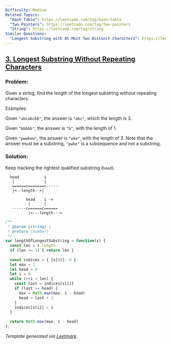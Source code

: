 ```yaml
---
Difficulty: Medium
Related Topics:
  "Hash Table": https://leetcode.com/tag/hash-table
  "Two Pointers": https://leetcode.com/tag/two-pointers
  "String": https://leetcode.com/tag/string
Similar Questions:
  "Longest Substring with At Most Two Distinct Characters": https://leetcode.com/problems/longest-substring-with-at-most-two-distinct-characters
---
```


## [3. Longest Substring Without Repeating Characters](https://leetcode.com/problems/longest-substring-without-repeating-characters/description/)

### Problem:

Given a string, find the length of the longest substring without repeating characters.

Examples:

Given `"abcabcbb"`, the answer is `"abc"`, which the length is 3.

Given `"bbbbb"`, the answer is `"b"`, with the length of 1.

Given `"pwwkew"`, the answer is `"wke"`, with the length of 3. Note that the answer must be a substring, `"pwke"` is a subsequence and not a substring.

### Solution:

Keep tracking the rightest qualified substring (`head`).

```
  head           i
   |             |
   ======c=======c······
   |<--length-->|

         head    i ->
          |      | 
   ······c======c======
          |<---length--->
```

```javascript
/**
 * @param {string} s
 * @return {number}
 */
var lengthOfLongestSubstring = function(s) {
  const len = s.length
  if (len <= 1) { return len }
  
  const indices = { [s[0]]: 0 }
  let max = 1
  let head = 0
  let i = 0
  while (++i < len) {
    const last = indices[s[i]]
    if (last >= head) {
      max = Math.max(max, i - head)
      head = last + 1
    }
    indices[s[i]] = i
  }
  
  return Math.max(max, i - head)
};
```

*Template generated via [Leetmark](https://github.com/crimx/crx-leetmark).*

